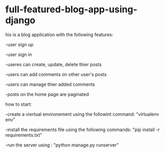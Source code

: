 # full-featured-blog-app-using-django

his is a blog application with the following features:

-user sign up

-user sign in 

-useres can create, update, delete thier posts 

-users can add comments on other user's posts 

-users can manage thier added comments 

-posts on the home page are paginated


how to start:

-create a viertual environement using the followint command: "virtualenv env"

-install the requirements file using the following commands: "pip install -r requirements.txt"

-run the server using : "python manage.py runserver"
